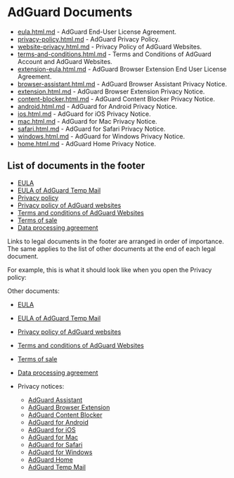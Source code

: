 
# AdGuard Documents

- [eula.html.md](eula.html.md) - AdGuard End-User License Agreement.
- [privacy-policy.html.md](privacy-policy.html.md) - AdGuard Privacy Policy.
- [website-privacy.html.md](website-privacy.html.md) - Privacy Policy of AdGuard Websites.
- [terms-and-conditions.html.md](terms-and-conditions.html.md) - Terms and Conditions of AdGuard Account and AdGuard Websites.
- [extension-eula.html.md](extension-eula.html.md) - AdGuard Browser Extension End User License Agreement.
- [browser-assistant.html.md](browser-assistant.html.md) - AdGuard Browser Assistant Privacy Notice.
- [extension.html.md](privacy\extension.html.md) - AdGuard Browser Extension Privacy Notice.
- [content-blocker.html.md](privacy\content-blocker.html.md) - AdGuard Content Blocker Privacy Notice.
- [android.html.md](privacy\android.html.md) - AdGuard for Android Privacy Notice.
- [ios.html.md](privacy\ios.html.md) - AdGuard for iOS Privacy Notice.
- [mac.html.md](privacy\mac.html.md) - AdGuard for Mac Privacy Notice.
- [safari.html.md](privacy\safari.html.md) - AdGuard for Safari Privacy Notice.
- [windows.html.md](privacy\windows.html.md) - AdGuard for Windows Privacy Notice.
- [home.html.md](privacy\home.html.md) - AdGuard Home Privacy Notice.

## List of documents in the footer

- [EULA](eula.html.md)
- [EULA of AdGuard Temp Mail](https://adguard.com/en/adguard-temp-mail/eula.html)
- [Privacy policy](privacy-policy.html.md)
- [Privacy policy of AdGuard websites](website-privacy.html.md)
- [Terms and conditions of AdGuard Websites](terms-and-conditions.html.md)
- [Terms of sale](https://adguard.com/en/terms-of-sale.html)
- [Data processing agreement](data-processing-agreement.md)

Links to legal documents in the footer are arranged in order of importance. The same applies to the list of other documents at the end of each legal document.

For example, this is what it should look like when you open the Privacy policy:

Other documents:

- [EULA](eula.html.md)
- [EULA of AdGuard Temp Mail](https://adguard.com/en/adguard-temp-mail/eula.html)
- [Privacy policy of AdGuard websites](website-privacy.html.md)
- [Terms and conditions of AdGuard Websites](terms-and-conditions.html.md)
- [Terms of sale](https://adguard.com/en/terms-of-sale.html)
- [Data processing agreement](data-processing-agreement.md)

- Privacy notices:
    - [AdGuard Assistant](privacy\browser-assistant.html.md)
    - [AdGuard Browser Extension](privacy\extension.html.md)
    - [AdGuard Content Blocker](privacy\content-blocker.html.md)
    - [AdGuard for Android](privacy\android.html.md)
    - [AdGuard for iOS](privacy\ios.html.md)
    - [AdGuard for Mac](privacy\mac.html.md)
    - [AdGuard for Safari](privacy\safari.html.md)
    - [AdGuard for Windows](privacy\windows.html.md)
    - [AdGuard Home](privacy\home.html.md)
    - [AdGuard Temp Mail](https://adguard.com/en/privacy/temp-mail.html)
